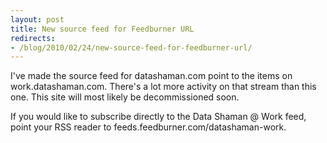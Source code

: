 ```yaml
---
layout: post
title: New source feed for Feedburner URL
redirects:
- /blog/2010/02/24/new-source-feed-for-feedburner-url/
---
```

I've made the source feed for datashaman.com point to the items on work.datashaman.com. There's a lot more activity on that stream than this one.  This site will most likely be decommissioned soon.

If you would like to subscribe directly to the Data Shaman @ Work feed, point your RSS reader to feeds.feedburner.com/datashaman-work.
